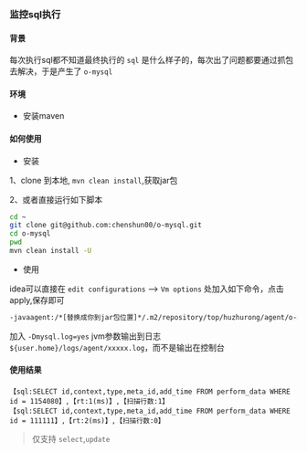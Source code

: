 ### 监控sql执行

#### 背景
每次执行sql都不知道最终执行的 `sql` 是什么样子的，每次出了问题都要通过抓包去解决，于是产生了
`o-mysql`

#### 环境

*   安装maven

#### 如何使用

*   安装

1、clone 到本地, `mvn clean install`,获取jar包

2、或者直接运行如下脚本

```bash
cd ~
git clone git@github.com:chenshun00/o-mysql.git
cd o-mysql
pwd
mvn clean install -U
```

* 使用

idea可以直接在 `edit configurations` --> `Vm options` 处加入如下命令，点击 apply,保存即可

```bash
-javaagent:/*[替换成你到jar包位置]*/.m2/repository/top/huzhurong/agent/o-mysql/1.0-SNAPSHOT/o-mysql-1.0-SNAPSHOT.jar
```

加入 `-Dmysql.log=yes` jvm参数输出到日志`${user.home}/logs/agent/xxxxx.log`，而不是输出在控制台

#### 使用结果

```text
【sql:SELECT id,context,type,meta_id,add_time FROM perform_data WHERE id = 1154080】,【rt:1(ms)】,【扫描行数:1】
【sql:SELECT id,context,type,meta_id,add_time FROM perform_data WHERE id = 111111】,【rt:2(ms)】,【扫描行数:0】
```

> 仅支持 `select`,`update`   